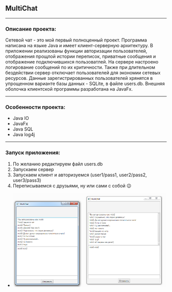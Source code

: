 ## MultiChat
***
### Описание проекта:
Сетевой чат - это мой первый полноценный проект. Программа написана на языке Java и имеет клиент-серверную архитектуру.
В приложении реализованы функции авторизации пользователей, отображения прощлой истории переписок, приватные сообщения и отображение подключившихся пользоватлей.
На сервере настроено логирование сообщений по их критичности. Также при длительном бездействии сервер отключает пользователей для экономии сетевых ресурсов.
Данные зарегистрированных пользователей хрянятся в упрощенном варианте базы данных - SQLite, в файле users.db. 
Внешняя оболочка клиентской программы разработана на JavaFx.
***
### Особенности проекта:
- Java IO
- JavaFx
- Java SQL
- Java log4j
***
### Запуск приложения:
1. По желанию редактируем файл users.db
2. Запускаем сервер
3. Запускаем клиент и авторизуемся (user1/pass1, user2/pass2, user3/pass3)
4. Переписываемся с друзьями, ну или сами с собой :wink:
* ![Окно чата](/myChat.png)
